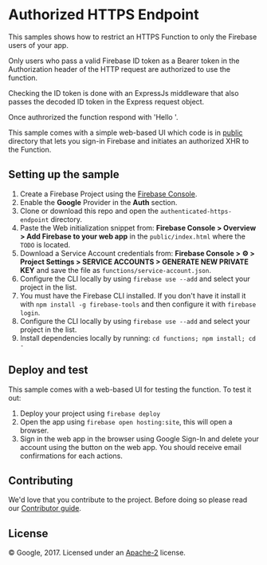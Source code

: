 # Authorized HTTPS Endpoint

This samples shows how to restrict an HTTPS Function to only the Firebase users of your app.

Only users who pass a valid Firebase ID token as a Bearer token in the Authorization header of the HTTP request are authorized to use the function.

Checking the ID token is done with an ExpressJs middleware that also passes the decoded ID token in the Express request object.

Once authrorized the function respond with 'Hello <username>'.

This sample comes with a simple web-based UI which code is in [public](public) directory that lets you sign-in Firebase and initiates an authorized XHR to the Function.


## Setting up the sample

 1. Create a Firebase Project using the [Firebase Console](https://console.firebase.google.com).
 1. Enable the **Google** Provider in the **Auth** section.
 1. Clone or download this repo and open the `authenticated-https-endpoint` directory.
 1. Paste the Web initialization snippet from: **Firebase Console > Overview > Add Firebase to your web app** in the `public/index.html` where the `TODO` is located.
 1. Download a Service Account credentials from: **Firebase Console > ⚙ > Project Settings > SERVICE ACCOUNTS > GENERATE NEW PRIVATE KEY** and save the file as `functions/service-account.json`.
 1. Configure the CLI locally by using `firebase use --add` and select your project in the list.
 1. You must have the Firebase CLI installed. If you don't have it install it with `npm install -g firebase-tools` and then configure it with `firebase login`.
 1. Configure the CLI locally by using `firebase use --add` and select your project in the list.
 1. Install dependencies locally by running: `cd functions; npm install; cd -`


## Deploy and test

This sample comes with a web-based UI for testing the function. To test it out:

 1. Deploy your project using `firebase deploy`
 1. Open the app using `firebase open hosting:site`, this will open a browser.
 1. Sign in the web app in the browser using Google Sign-In and delete your account using the button on the web app. You should receive email confirmations for each actions.


## Contributing

We'd love that you contribute to the project. Before doing so please read our [Contributor guide](../CONTRIBUTING.md).


## License

© Google, 2017. Licensed under an [Apache-2](../LICENSE) license.
